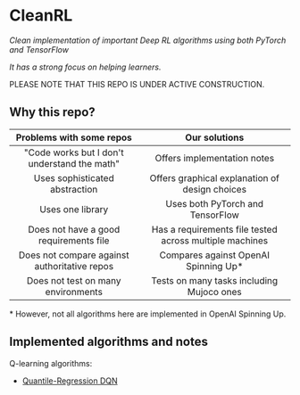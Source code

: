 # CleanRL

*Clean implementation of important Deep RL algorithms using both PyTorch and TensorFlow*

*It has a strong focus on helping learners.*

PLEASE NOTE THAT THIS REPO IS UNDER ACTIVE CONSTRUCTION.

## Why this repo?

|              Problems with some repos              |                 Our solutions                |
|:--------------------------------------------------:|:--------------------------------------------:|
| "Code works but I don't understand the math"       | Offers implementation notes                  | 
| Uses sophisticated abstraction                     | Offers graphical explanation of design choices |
|                  Uses one library                  |       Uses both PyTorch and TensorFlow       |
| Does not have a good requirements file             | Has a requirements file tested across multiple machines |
|    Does not compare against authoritative repos    |       Compares against OpenAI Spinning Up*       |
|         Does not test on many environments         |   Tests on many tasks including Mujoco ones  |

\* However, not all algorithms here are implemented in OpenAI Spinning Up.

## Implemented algorithms and notes

Q-learning algorithms:
- <a target="_blank" href="https://nbviewer.jupyter.org/github/zhihanyang2022/CleanRL/blob/main/notes/qrdqn.pdf" type="application/pdf">Quantile-Regression DQN</a>
